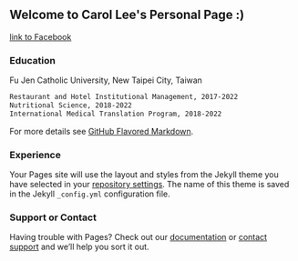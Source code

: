 ## Welcome to Carol Lee's Personal Page :)

[link to Facebook](https://www.facebook.com/carollee0521/)


### Education

Fu Jen Catholic University, New Taipei City, Taiwan

```markdown
Restaurant and Hotel Institutional Management, 2017-2022
Nutritional Science, 2018-2022
International Medical Translation Program, 2018-2022

```

For more details see [GitHub Flavored Markdown](https://guides.github.com/features/mastering-markdown/).

### Experience

Your Pages site will use the layout and styles from the Jekyll theme you have selected in your [repository settings](https://github.com/carollee0521/hsinyilee.personal_page/settings/pages). The name of this theme is saved in the Jekyll `_config.yml` configuration file.

### Support or Contact

Having trouble with Pages? Check out our [documentation](https://docs.github.com/categories/github-pages-basics/) or [contact support](https://support.github.com/contact) and we’ll help you sort it out.
